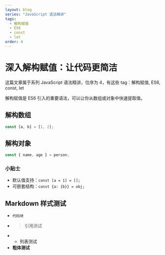```yaml
---
layout: blog
series: "JavaScript 语法精讲"
tags:
  - 解构赋值
  - ES6
  - const
  - let
order: 4
---
```


# 深入解构赋值：让代码更简洁

这篇文章属于系列 JavaScript 语法精讲，位序为 4，有这些 tag：解构赋值, ES6, const, let

解构赋值是 ES6 引入的重要语法，可以让你从数组或对象中快速提取值。

## 解构数组

```js
const [a, b] = [1, 2];
```

## 解构对象

```js
const { name, age } = person;
```

### 小贴士

- 默认值支持：`const [a = 1] = [];`
- 可嵌套结构：`const {a: {b}} = obj;`

## Markdown 样式测试

- `代码块`
- > 引用测试
- - 列表测试
- **粗体测试**